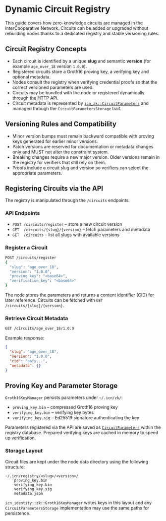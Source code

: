 # Dynamic Circuit Registry

This guide covers how zero-knowledge circuits are managed in the InterCooperative Network. Circuits can be added or upgraded without rebuilding nodes thanks to a dedicated registry and stable versioning rules.

## Circuit Registry Concepts

- Each circuit is identified by a unique **slug** and semantic **version** (for example `age_over_18` version `1.0.0`).
- Registered circuits store a Groth16 proving key, a verifying key and optional metadata.
- Nodes consult the registry when verifying credential proofs so that the correct versioned parameters are used.
- Circuits may be bundled with the node or registered dynamically through the HTTP API.
- Circuit metadata is represented by [`icn_zk::CircuitParameters`](../crates/icn-zk/src/params.rs) and managed through the `CircuitParametersStorage` trait.

## Versioning Rules and Compatibility

- Minor version bumps must remain backward compatible with proving keys generated for earlier minor versions.
- Patch versions are reserved for documentation or metadata changes only and MUST not alter the constraint system.
- Breaking changes require a new major version. Older versions remain in the registry for verifiers that still rely on them.
- Proofs include a circuit slug and version so verifiers can select the appropriate parameters.

## Registering Circuits via the API

The registry is manipulated through the `/circuits` endpoints.

### API Endpoints

- `POST /circuits/register` – store a new circuit version
- `GET  /circuits/{slug}/{version}` – fetch parameters and metadata
- `GET  /circuits` – list all slugs with available versions

### Register a Circuit

```bash
POST /circuits/register
{
  "slug": "age_over_18",
  "version": "1.0.0",
  "proving_key": "<base64>",
  "verification_key": "<base64>"
}
```

The node stores the parameters and returns a content identifier (CID) for later reference. Circuits can be fetched with `GET /circuits/{slug}/{version}`.

### Retrieve Circuit Metadata

```bash
GET /circuits/age_over_18/1.0.0
```

Example response:

```json
{
  "slug": "age_over_18",
  "version": "1.0.0",
  "cid": "bafy...",
  "metadata": {}
}
```

## Proving Key and Parameter Storage

`Groth16KeyManager` persists parameters under `~/.icn/zk/`:

- `proving_key.bin` – compressed Groth16 proving key
- `verifying_key.bin` – verifying key bytes
- `verifying_key.sig` – Ed25519 signature authenticating the key

Parameters registered via the API are saved as [`CircuitParameters`](../crates/icn-zk/src/params.rs) within the registry database. Prepared verifying keys are cached in memory to speed up verification.

### Storage Layout

Circuit files are kept under the node data directory using the following structure:

```
~/.icn/registry/<slug>/<version>/
    proving_key.bin
    verifying_key.bin
    verifying_key.sig
    metadata.json
```

`icn_identity::zk::Groth16KeyManager` writes keys in this layout and any `CircuitParametersStorage` implementation may use the same paths for persistence.
